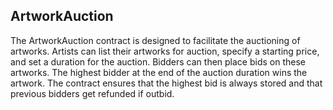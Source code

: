 ## ArtworkAuction

The ArtworkAuction contract is designed to facilitate the auctioning of artworks. Artists can list their artworks for auction, specify a starting price, and set a duration for the auction. Bidders can then place bids on these artworks. The highest bidder at the end of the auction duration wins the artwork. The contract ensures that the highest bid is always stored and that previous bidders get refunded if outbid.
